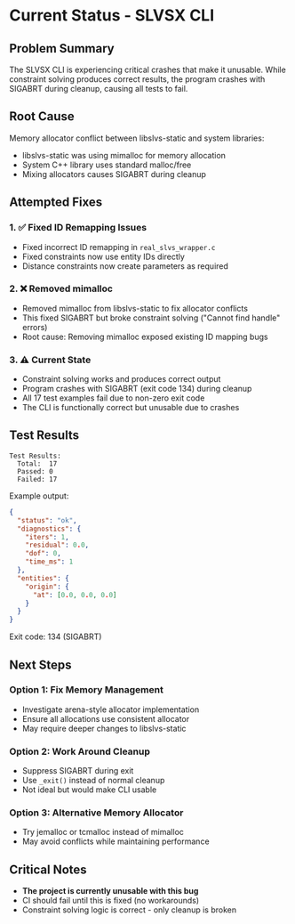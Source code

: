 # Current Status - SLVSX CLI

## Problem Summary
The SLVSX CLI is experiencing critical crashes that make it unusable. While constraint solving produces correct results, the program crashes with SIGABRT during cleanup, causing all tests to fail.

## Root Cause
Memory allocator conflict between libslvs-static and system libraries:
- libslvs-static was using mimalloc for memory allocation
- System C++ library uses standard malloc/free
- Mixing allocators causes SIGABRT during cleanup

## Attempted Fixes

### 1. ✅ Fixed ID Remapping Issues
- Fixed incorrect ID remapping in `real_slvs_wrapper.c`
- Fixed constraints now use entity IDs directly
- Distance constraints now create parameters as required

### 2. ❌ Removed mimalloc 
- Removed mimalloc from libslvs-static to fix allocator conflicts
- This fixed SIGABRT but broke constraint solving ("Cannot find handle" errors)
- Root cause: Removing mimalloc exposed existing ID mapping bugs

### 3. ⚠️ Current State
- Constraint solving works and produces correct output
- Program crashes with SIGABRT (exit code 134) during cleanup
- All 17 test examples fail due to non-zero exit code
- The CLI is functionally correct but unusable due to crashes

## Test Results
```
Test Results:
  Total:  17
  Passed: 0
  Failed: 17
```

Example output:
```json
{
  "status": "ok",
  "diagnostics": {
    "iters": 1,
    "residual": 0.0,
    "dof": 0,
    "time_ms": 1
  },
  "entities": {
    "origin": {
      "at": [0.0, 0.0, 0.0]
    }
  }
}
```
Exit code: 134 (SIGABRT)

## Next Steps

### Option 1: Fix Memory Management
- Investigate arena-style allocator implementation
- Ensure all allocations use consistent allocator
- May require deeper changes to libslvs-static

### Option 2: Work Around Cleanup
- Suppress SIGABRT during exit
- Use `_exit()` instead of normal cleanup
- Not ideal but would make CLI usable

### Option 3: Alternative Memory Allocator
- Try jemalloc or tcmalloc instead of mimalloc
- May avoid conflicts while maintaining performance

## Critical Notes
- **The project is currently unusable with this bug**
- CI should fail until this is fixed (no workarounds)
- Constraint solving logic is correct - only cleanup is broken